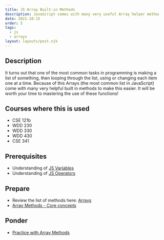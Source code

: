 ```yaml
---
title: JS Array Built-in Methods
description: JavaScript comes with many very useful Array helper methods. This module will introduce some of them and their usage.
date: 2021-10-15
order: 5
tags:
  - js
  - arrays
layout: layouts/post.njk
---
```


## Description

It turns out that one of the most common tasks in programming is making a list of something, then looping through the list, using or changing each item one at a time. Because of this Arrays (the most common list in JavaScript) come with many very helpful built in methods to make this easier. It will be worth your time to mastering the use of these functions!

## Courses where this is used

- CSE 121b
- WDD 230
- WDD 330
- WDD 430
- CSE 341

## Prerequisites

- Understanding of [JS Variables](../variables)
- Understanding of [JS Operators](../operators)

## Prepare

- Review the list of methods here: [Arrays](https://developer.mozilla.org/en-US/docs/Web/JavaScript/Reference/Global_Objects/Array#constructor)
- [Array Methods - Core concepts](prepare1/)

## Ponder

- [Practice with Array Methods](ponder1/)
